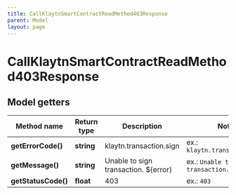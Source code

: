 ```yaml
---
title: CallKlaytnSmartContractReadMethod403Response
parent: Model
layout: page
---
```


# CallKlaytnSmartContractReadMethod403Response

## Model getters

Method name | Return type | Description | Notes
------------ | ------------- | ------------- | -------------
**getErrorCode()** | **string** | klaytn.transaction.sign | ex.: `klaytn.transaction.sign`
**getMessage()** | **string** | Unable to sign transaction. ${error} | ex.: `Unable to sign transaction. ${error}`
**getStatusCode()** | **float** | 403 | ex.: `403`

